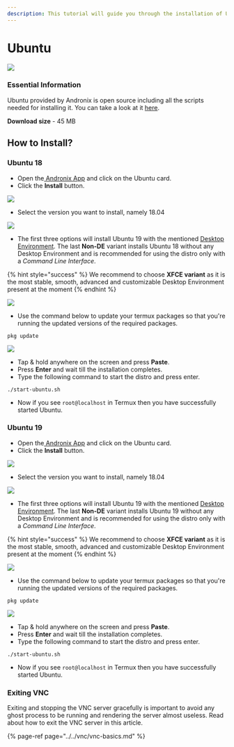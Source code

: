 ```yaml
---
description: This tutorial will guide you through the installation of Ubuntu 19
---
```


# Ubuntu

![](https://github.com/AndronixApp/docs/raw/0f6e87f7433bb0a412a4ddf71ac99121c85ff5e7/.gitbook/assets/ubuntu_banner.png)

### Essential Information

Ubuntu provided by Andronix is open source including all the scripts needed for installing it. You can take a look at it [here](https://github.com/AndronixApp/AndronixOrigin).

**Download size** - 45 MB

## How to Install?

### Ubuntu 18

* Open the[ Andronix App](https://andronix.app/) and click on the Ubuntu card.
* Click the **Install** button.

[![](../../.gitbook/assets/ubuntu.png)](https://github.com/AndronixApp/docs/blob/0f6e87f7433bb0a412a4ddf71ac99121c85ff5e7/.gitbook/assets/ubuntu_selection.png)

* Select the version you want to install, namely 18.04

[![](../../.gitbook/assets/ubuntu_selection.png)](https://github.com/AndronixApp/docs/blob/0f6e87f7433bb0a412a4ddf71ac99121c85ff5e7/.gitbook/assets/ubuntu.png)

* The first three options will install Ubuntu 19 with the mentioned [Desktop Environment](https://en.wikipedia.org/wiki/Desktop_environment). The last **Non-DE** variant installs Ubuntu 18 without any Desktop Environment and is recommended for using the distro only with a _Command Line Interface_.

{% hint style="success" %}
We recommend to choose **XFCE variant** as it is the most stable, smooth, advanced and customizable Desktop Environment present at the moment
{% endhint %}

[![](https://github.com/AndronixApp/docs/raw/0f6e87f7433bb0a412a4ddf71ac99121c85ff5e7/.gitbook/assets/ubuntu_inst.png)](https://github.com/AndronixApp/docs/blob/0f6e87f7433bb0a412a4ddf71ac99121c85ff5e7/.gitbook/assets/ubuntu_inst.png)

* Use the command below to update your termux packages so that you're running the updated versions of the required packages.

```text
pkg update
```

[![](https://github.com/AndronixApp/docs/raw/0f6e87f7433bb0a412a4ddf71ac99121c85ff5e7/.gitbook/assets/termux-1.png)](https://github.com/AndronixApp/docs/blob/0f6e87f7433bb0a412a4ddf71ac99121c85ff5e7/.gitbook/assets/termux-1.png)

* Tap & hold anywhere on the screen and press **Paste**.
* Press **Enter** and wait till the installation completes.
* Type the following command to start the distro and press enter.

```text
./start-ubuntu.sh
```

* Now if you see `root@localhost` in Termux then you have successfully started Ubuntu.



### Ubuntu 19

* Open the[ Andronix App](https://andronix.app/) and click on the Ubuntu card.
* Click the **Install** button.

[![](../../.gitbook/assets/ubuntu.png)](https://github.com/AndronixApp/docs/blob/0f6e87f7433bb0a412a4ddf71ac99121c85ff5e7/.gitbook/assets/ubuntu_selection.png)

* Select the version you want to install, namely 18.04

[![](../../.gitbook/assets/ubuntu_selection.png)](https://github.com/AndronixApp/docs/blob/0f6e87f7433bb0a412a4ddf71ac99121c85ff5e7/.gitbook/assets/ubuntu.png)

* The first three options will install Ubuntu 19 with the mentioned [Desktop Environment](https://en.wikipedia.org/wiki/Desktop_environment). The last **Non-DE** variant installs Ubuntu 19 without any Desktop Environment and is recommended for using the distro only with a _Command Line Interface_.

{% hint style="success" %}
We recommend to choose **XFCE variant** as it is the most stable, smooth, advanced and customizable Desktop Environment present at the moment
{% endhint %}

[![](https://github.com/AndronixApp/docs/raw/0f6e87f7433bb0a412a4ddf71ac99121c85ff5e7/.gitbook/assets/ubuntu_inst.png)](https://github.com/AndronixApp/docs/blob/0f6e87f7433bb0a412a4ddf71ac99121c85ff5e7/.gitbook/assets/ubuntu_inst.png)

* Use the command below to update your termux packages so that you're running the updated versions of the required packages.

```text
pkg update
```

[![](https://github.com/AndronixApp/docs/raw/0f6e87f7433bb0a412a4ddf71ac99121c85ff5e7/.gitbook/assets/termux-1.png)](https://github.com/AndronixApp/docs/blob/0f6e87f7433bb0a412a4ddf71ac99121c85ff5e7/.gitbook/assets/termux-1.png)

* Tap & hold anywhere on the screen and press **Paste**.
* Press **Enter** and wait till the installation completes.
* Type the following command to start the distro and press enter.

```text
./start-ubuntu.sh
```

* Now if you see `root@localhost` in Termux then you have successfully started Ubuntu.

### Exiting VNC

Exiting and stopping the VNC server gracefully is important to avoid any ghost process to be running and rendering the server almost useless. Read about how to exit the VNC server in this article.

{% page-ref page="../../vnc/vnc-basics.md" %}

